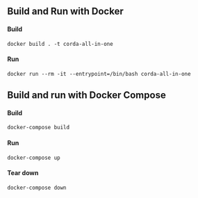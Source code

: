## Build and Run with Docker

#### Build
``docker build . -t corda-all-in-one``

#### Run
``docker run --rm -it --entrypoint=/bin/bash corda-all-in-one``

## Build and run with Docker Compose

#### Build
``docker-compose build``

#### Run
``docker-compose up``

#### Tear down
``docker-compose down``

